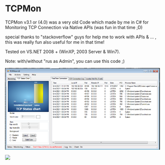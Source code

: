# TCPMon
TCPMon v3.1 or (4.0) was a very old Code which made by me in C# for Monitoring TCP Connection via Native APIs (was fun in that time ;D)

special thanks to "stackoverflow" guys for help me to work with APIs & ... , this was really fun also useful for me in that time! 

Tested on VS.NET 2008 + (WinXP, 2003 Server & Win7). 

Note: with/without "rus as Admin", you can use this code ;)  

![](https://github.com/DamonMohammadbagher/TCPMon/blob/main/Pic/TCPMon.png)
<p><a href="https://hits.seeyoufarm.com"><img src="https://hits.seeyoufarm.com/api/count/incr/badge.svg?url=https://github.com/DamonMohammadbagher/TCPMon"/></a></p>

